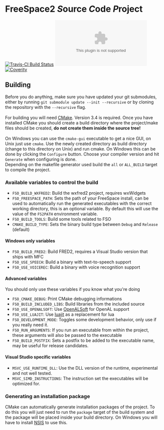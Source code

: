 FreeSpace2 *S*ource *C*ode *P*roject
==
[![Travis-CI Build Status](https://travis-ci.org/scp-fs2open/fs2open.github.com.svg?branch=master)](https://travis-ci.org/scp-fs2open/fs2open.github.com)
[![AppVeyor Build Status](https://ci.appveyor.com/api/projects/status/github/scp-fs2open/fs2open.github.com?branch=master&svg=true)](https://ci.appveyor.com/project/SirKnightly/fs2open-github-com/branch/master)
[![Coverity](https://img.shields.io/coverity/scan/870.svg)](https://scan.coverity.com/projects/870)

Building
--
Before you do anything, make sure you have updated your git submodules, either by running `git submodule update --init --recursive` or by cloning the repository with the `--recursive` flag.<br/>
<br/>
For building you will need [CMake](http://www.cmake.org/cmake/resources/software.html). Version 3.4 is required. Once you have installed CMake you should create a build directory where the project/make files should be created, **do not create them inside the source tree!**<br>
<br>
On Windows you can use the `cmake-gui` executable to get a nice GUI, on Unix just use `cmake`. Use the newly created directory as build directory (change to this directory on Unix) and run cmake. On Windows this can be done by clicking the `Configure` button. Choose your compiler version and hit `Generate` when configuring is done. <br>
Depending on the makefile generator used build the `all` or `ALL_BUILD` target to compile the project.<br>

### Available variables to control the build
* `FSO_BUILD_WXFRED2`: Build the wxfred2 project, requires wxWidgets
* `FSO_FREESPACE_PATH`: Sets the path of your FreeSpace install, can be used to automatically run the generated executables with the correct working directory, this is an optional variable. By default this will use the value of the `FS2PATH` environment variable.
* `FSO_BUILD_TOOLS`: Build some tools related to FSO
* `CMAKE_BUILD_TYPE`: Sets the binary build type between `Debug` and `Release` (default)

#### Windows only variables
* `FSO_BUILD_FRED2`: Build FRED2, requires a Visual Studio version that ships with MFC
* `FSO_USE_SPEECH`: Build a binary with text-to-speech support
* `FSO_USE_VOICEREC`: Build a binary with voice recognition support

#### Advanced variables
You should only use these variables if you know what you're doing
* `FSO_CMAKE_DEBUG`: Print CMake debugging informations
* `FSO_BUILD_INCLUDED_LIBS`: Build libraries from the included source
* `FSO_USE_OPENALSOFT`: Use [OpenALSoft](http://kcat.strangesoft.net/openal.html) for OpenAL support
* `FSO_USE_LUAJIT`: Use [luajit](http://luajit.org/) as a replacement for lua
* `FSO_DEVELOPMENT_MODE`: Toggles some development behavior, only use if you really need it.
* `FSO_RUN_ARGUMENTS`: If you run an executable from within the project, these arguments will also be passed to the executable
* `FSO_BUILD_POSTFIX`: Sets a postfix to be added to the executable name, may be useful for release candidates.

#### Visual Studio specific variables
* `MSVC_USE_RUNTIME_DLL`: Use the DLL version of the runtime, experimental and not well tested.
* `MSVC_SIMD_INSTRUCTIONS`: The instruction set the executables will be optimized for.

### Generating an installation package
CMake can automatically generate installation packages of the project. To do this you will just need to run the `package` target of the build system and the package will be placed inside your build directory. On Windows you will have to install [NSIS](http://nsis.sourceforge.net/Main_Page) to use this.
